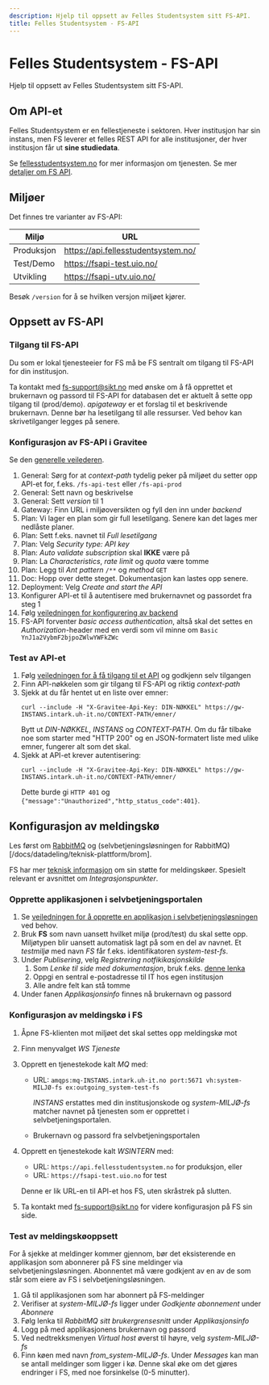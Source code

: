 ```yaml
---
description: Hjelp til oppsett av Felles Studentsystem sitt FS-API.
title: Felles Studentsystem - FS-API
---
```


# Felles Studentsystem - FS-API

Hjelp til oppsett av Felles Studentsystem sitt FS-API.

## Om API-et

Felles Studentsystem er en fellestjeneste i sektoren. Hver institusjon har sin instans, men FS leverer et felles REST API for alle institusjoner, der hver institusjon får ut **sine studiedata**.

Se [fellesstudentsystem.no](https://www.fellesstudentsystem.no/) for mer informasjon om tjenesten. Se mer [detaljer om FS API](https://www.fellesstudentsystem.no/dokumentasjon/brukerdok/fswebservice/fs-api/).

## Miljøer

Det finnes tre varianter av FS-API:

| Miljø      | URL                                 |
| ---------- | ----------------------------------- |
| Produksjon | https://api.fellesstudentsystem.no/ |
| Test/Demo  | https://fsapi-test.uio.no/          |
| Utvikling  | https://fsapi-utv.uio.no/           |

Besøk `/version` for å se hvilken versjon miljøet kjører.

## Oppsett av FS-API

### Tilgang til FS-API

Du som er lokal tjenesteeier for FS må be FS sentralt om tilgang til FS-API for din institusjon.

Ta kontakt med [fs-support@sikt.no](mailto:fs-support@sikt.no) med ønske om å få opprettet et brukernavn og passord til FS-API for databasen det er aktuelt å sette opp tilgang til (prod/demo). _apigateway_ er et forslag til et beskrivende brukernavn. Denne bør ha lesetilgang til alle ressurser. Ved behov kan skrivetilganger legges på senere.

### Konfigurasjon av FS-API i Gravitee

Se den [generelle veilederen](/docs/datadeling/veiledere/api-manager/api-manager-registrere-enkelt-api).

1. General: Sørg for at _context-path_ tydelig peker på miljøet du setter opp API-et for, f.eks. `/fs-api-test` eller `/fs-api-prod`
2. General: Sett navn og beskrivelse
3. General: Sett _version_ til 1
4. Gateway: Finn URL i miljøoversikten og fyll den inn under _backend_
5. Plan: Vi lager en plan som gir full lesetilgang. Senere kan det lages mer nedlåste planer.
6. Plan: Sett f.eks. navnet til _Full lesetilgang_
7. Plan: Velg _Security type: API key_
8. Plan: _Auto validate subscription_ skal **IKKE** være på
9. Plan: La _Characteristics_, _rate limit_ og _quota_ være tomme
10. Plan: Legg til _Ant pattern_ `/**` og _method_ `GET`
11. Doc: Hopp over dette steget. Dokumentasjon kan lastes opp senere.
12. Deployment: Velg _Create and start the API_
13. Konfigurer API-et til å autentisere med brukernavnet og passordet fra steg 1
14. Følg [veiledningen for konfigurering av backend](/docs/datadeling/veiledere/api-manager/backend)
15. FS-API forventer _basic access authentication_, altså skal det settes en _Authorization_-header med en verdi som vil minne om `Basic YnJ1a2VybmF2bjpoZWlwYWFkZWc`

### Test av API-et

1. Følg [veiledningen for å få tilgang til et API](/docs/datadeling/veiledere/api-manager/api-manager-be-om-tilgang) og godkjenn selv tilgangen
2. Finn API-nøkkelen som gir tilgang til FS-API og riktig _context-path_
3. Sjekk at du får hentet ut en liste over emner:
   ```
   curl --include -H "X-Gravitee-Api-Key: DIN-NØKKEL" https://gw-INSTANS.intark.uh-it.no/CONTEXT-PATH/emner/
   ```
   Bytt ut _DIN-NØKKEL_, _INSTANS_ og _CONTEXT-PATH_.
   Om du får tilbake noe som starter med "HTTP 200" og en JSON-formatert liste med ulike emner, fungerer alt som det skal.
4. Sjekk at API-et krever autentisering:
   ```
   curl --include -H "X-Gravitee-Api-Key: DIN-NØKKEL" https://gw-INSTANS.intark.uh-it.no/CONTEXT-PATH/emner/
   ```
   Dette burde gi `HTTP 401` og `{"message":"Unauthorized","http_status_code":401}`.

## Konfigurasjon av meldingskø

Les først om [RabbitMQ](/docs/datadeling/teknisk-plattform/rabbitmq) og (selvbetjeningsløsningen for RabbitMQ)[/docs/datadeling/teknisk-plattform/brom].

FS har mer [teknisk informasjon](https://www.fellesstudentsystem.no/dokumentasjon/brukerdok/fswebservice/fs-api/meldingsko.html) om sin støtte for meldingskøer. Spesielt relevant er avsnittet om _Integrasjonspunkter_.

### Opprette applikasjonen i selvbetjeningsportalen

1. Se [veiledningen for å opprette en applikasjon i selvbetjeningsløsningen](/docs/datadeling/veiledere/meldingskø/opprett-tjeneste) ved behov.
2. Bruk **FS** som navn uansett hvilket miljø (prod/test) du skal sette opp. Miljøtypen blir uansett automatisk lagt på som en del av navnet. Et _testmiljø_ med navn _FS_ får f.eks. identifikatoren _system-test-fs_.
3. Under _Publisering_, velg _Registrering notfikikasjonskilde_
   1. Som _Lenke til side med dokumentasjon_, bruk f.eks. [denne lenka](https://www.fellesstudentsystem.no/dokumentasjon/brukerdok/fswebservice/fs-api/meldingsko.html)
   2. Oppgi en sentral e-postadresse til IT hos egen institusjon
   3. Alle andre felt kan stå tomme
4. Under fanen _Applikasjonsinfo_ finnes nå brukernavn og passord

### Konfigurasjon av meldingskø i FS

1. Åpne FS-klienten mot miljøet det skal settes opp meldingskø mot
2. Finn menyvalget _WS Tjeneste_
3. Opprett en tjenestekode kalt _MQ_ med:

   - URL: `amqps:mq-INSTANS.intark.uh-it.no port:5671 vh:system-MILJØ-fs ex:outgoing_system-test-fs`

     _INSTANS_ erstattes med din institusjonskode og _system-MILJØ-fs_ matcher navnet på tjenesten som er opprettet i selvbetjeningsportalen.

   - Brukernavn og passord fra selvbetjeningsportalen

4. Opprett en tjenestekode kalt _WSINTERN_ med:

   - URL: `https://api.fellesstudentsystem.no` for produksjon, eller
   - URL: `https://fsapi-test.uio.no` for test

   Denne er lik URL-en til API-et hos FS, uten skråstrek på slutten.

5. Ta kontakt med [fs-support@sikt.no](mailto:fs-support@sikt.no) for videre konfigurasjon på FS sin side.

### Test av meldingskøoppsett

For å sjekke at meldinger kommer gjennom, bør det eksisterende en applikasjon som abonnerer på FS sine meldinger via selvbetjeningsløsningen. Abonnentet må være godkjent av en av de som står som eiere av FS i selvbetjeningsløsningen.

1. Gå til applikasjonen som har abonnert på FS-meldinger
2. Verifiser at _system-MILJØ-fs_ ligger under _Godkjente abonnement_ under _Abonnere_
3. Følg lenka til _RabbitMQ sitt brukergrensesnitt_ under _Applikasjonsinfo_
4. Logg på med applikasjonens brukernavn og passord
5. Ved nedtrekksmenyen _Virtual host_ øverst til høyre, velg _system-MILJØ-fs_
6. Finn køen med navn _from_system-MILJØ-fs_. Under _Messages_ kan man se antall meldinger som ligger i kø. Denne skal øke om det gjøres endringer i FS, med noe forsinkelse (0-5 minutter).
